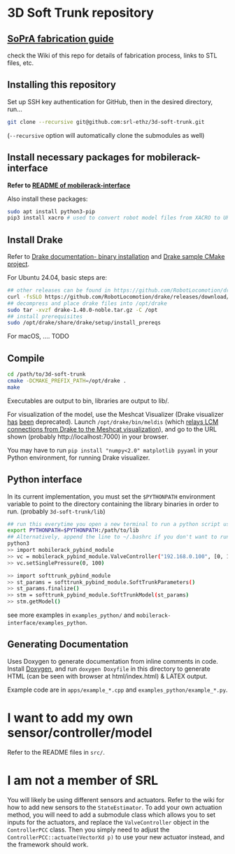 # 3D Soft Trunk repository
## [SoPrA fabrication guide](https://github.com/srl-ethz/3d-soft-trunk/wiki)
check the Wiki of this repo for details of fabrication process, links to STL files, etc.

## Installing this repository

Set up SSH key authentication for GitHub, then in the desired directory, run...
```bash
git clone --recursive git@github.com:srl-ethz/3d-soft-trunk.git
```
(`--recursive` option will automatically clone the submodules as well)

## Install necessary packages for mobilerack-interface

**Refer to [README of mobilerack-interface](https://github.com/srl-ethz/mobilerack-interface)**

Also install these packages:
```bash
sudo apt install python3-pip
pip3 install xacro # used to convert robot model files from XACRO to URDF
```

## Install Drake


Refer to [Drake documentation- binary installation](https://drake.mit.edu/from_binary.html) and [Drake sample CMake project](https://github.com/RobotLocomotion/drake-external-examples/tree/master/drake_cmake_installed).

For Ubuntu 24.04, basic steps are:
```bash
## other releases can be found in https://github.com/RobotLocomotion/drake/releases
curl -fsSLO https://github.com/RobotLocomotion/drake/releases/download/v1.40.0/drake-1.40.0-noble.tar.gz  # for Ubuntu 24.04 = Noble Numbat
## decompress and place drake files into /opt/drake
sudo tar -xvzf drake-1.40.0-noble.tar.gz -C /opt
## install prerequisites
sudo /opt/drake/share/drake/setup/install_prereqs
```

For macOS, .... TODO

## Compile

```bash
cd /path/to/3d-soft-trunk
cmake -DCMAKE_PREFIX_PATH=/opt/drake .
make
```

Executables are output to bin, libraries are output to lib/.

For visualization of the model, use the Meshcat Visualizer (Drake visualizer [has](https://stackoverflow.com/questions/75303201/drake-meshcat-visualizer-example-on-ubuntu-22-04-with-apt-installation) [been](https://github.com/RobotLocomotion/drake/issues/) deprecated).
Launch `/opt/drake/bin/meldis` (which [relays LCM connections from Drake to the Meshcat visualization](https://drake.mit.edu/pydrake/pydrake.visualization.meldis.html)), and go to the URL shown (probably http://localhost:7000) in your browser.

You may have to run `pip install "numpy<2.0" matplotlib pyyaml` in your Python environment, for running Drake visualizer.

## Python interface
In its current implementation, you must set the `$PYTHONPATH` environment variable to point to the directory containing the library binaries in order to run. (probably `3d-soft-trunk/lib`)

```bash
## run this everytime you open a new terminal to run a python script using this library
export PYTHONPATH=$PYTHONPATH:/path/to/lib
## Alternatively, append the line to ~/.bashrc if you don't want to run it every time.
python3
>> import mobilerack_pybind_module
>> vc = mobilerack_pybind_module.ValveController("192.168.0.100", [0, 1], 200)
>> vc.setSinglePressure(0, 100)

>> import softtrunk_pybind_module
>> st_params = softtrunk_pybind_module.SoftTrunkParameters()
>> st_params.finalize()
>> stm = softtrunk_pybind_module.SoftTrunkModel(st_params)
>> stm.getModel()
```

see more examples in `examples_python/` and `mobilerack-interface/examples_python`.

## Generating Documentation

Uses Doxygen to generate documentation from inline comments in code. Install [Doxygen](http://www.doxygen.nl), and
run `doxygen Doxyfile` in this directory to generate HTML (can be seen with browser at html/index.html) & LATEX output.

Example code are in `apps/example_*.cpp` and `examples_python/example_*.py`.

# I want to add my own sensor/controller/model

Refer to the README files in `src/`.

# I am not a member of SRL
You will likely be using different sensors and actuators. Refer to the wiki for how to add new sensors to the `StateEstimator`.
To add your own actuation method, you will need to add a submodule class which allows you to set inputs for the actuators, and replace the `ValveController` object in the `ControllerPCC` class.
Then you simply need to adjust the `ControllerPCC::actuate(VectorXd p)` to use your new actuator instead, and the framework should work.
